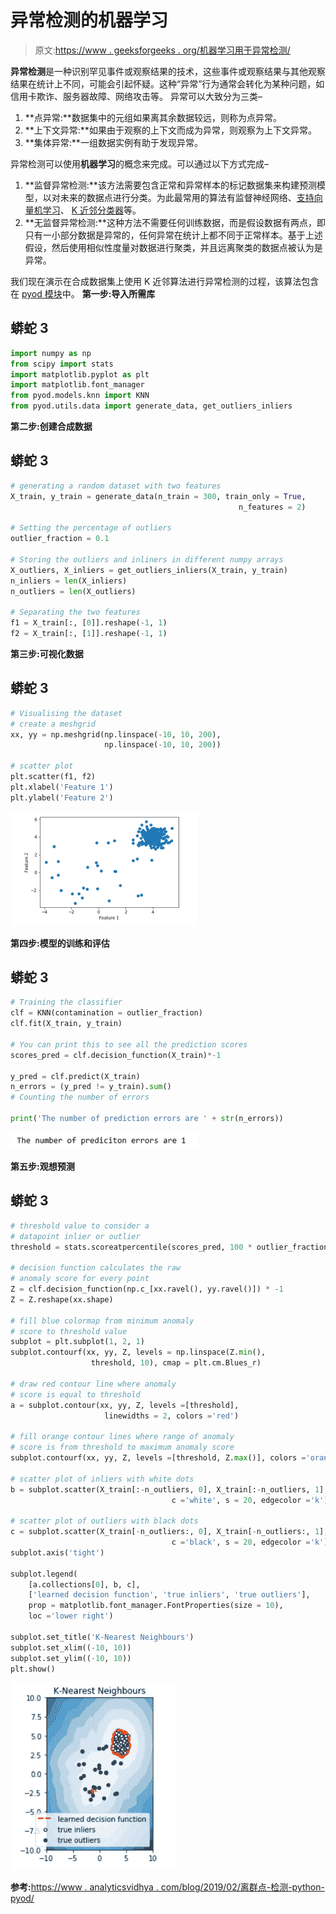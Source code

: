 # 异常检测的机器学习

> 原文:[https://www . geeksforgeeks . org/机器学习用于异常检测/](https://www.geeksforgeeks.org/machine-learning-for-anomaly-detection/)

**异常检测**是一种识别罕见事件或观察结果的技术，这些事件或观察结果与其他观察结果在统计上不同，可能会引起怀疑。这种“异常”行为通常会转化为某种问题，如信用卡欺诈、服务器故障、网络攻击等。
异常可以大致分为三类–

1.  **点异常:**数据集中的元组如果离其余数据较远，则称为点异常。
2.  **上下文异常:**如果由于观察的上下文而成为异常，则观察为上下文异常。
3.  **集体异常:**一组数据实例有助于发现异常。

异常检测可以使用**机器学习**的概念来完成。可以通过以下方式完成–

1.  **监督异常检测:**该方法需要包含正常和异常样本的标记数据集来构建预测模型，以对未来的数据点进行分类。为此最常用的算法有监督神经网络、[支持向量机学习](https://www.geeksforgeeks.org/classifying-data-using-support-vector-machinessvms-in-python/)、 [K 近邻分类器](https://www.geeksforgeeks.org/k-nearest-neighbours/)等。
2.  **无监督异常检测:**这种方法不需要任何训练数据，而是假设数据有两点，即只有一小部分数据是异常的，任何异常在统计上都不同于正常样本。基于上述假设，然后使用相似性度量对数据进行聚类，并且远离聚类的数据点被认为是异常。

我们现在演示在合成数据集上使用 K 近邻算法进行异常检测的过程，该算法包含在 [pyod 模块](https://pyod.readthedocs.io/en/latest/pyod.models.html)中。
**第一步:导入所需库**

## 蟒蛇 3

```py
import numpy as np
from scipy import stats
import matplotlib.pyplot as plt
import matplotlib.font_manager
from pyod.models.knn import KNN
from pyod.utils.data import generate_data, get_outliers_inliers
```

**第二步:创建合成数据**

## 蟒蛇 3

```py
# generating a random dataset with two features
X_train, y_train = generate_data(n_train = 300, train_only = True,
                                                   n_features = 2)

# Setting the percentage of outliers
outlier_fraction = 0.1

# Storing the outliers and inliners in different numpy arrays
X_outliers, X_inliers = get_outliers_inliers(X_train, y_train)
n_inliers = len(X_inliers)
n_outliers = len(X_outliers)

# Separating the two features
f1 = X_train[:, [0]].reshape(-1, 1)
f2 = X_train[:, [1]].reshape(-1, 1)
```

**第三步:可视化数据**

## 蟒蛇 3

```py
# Visualising the dataset
# create a meshgrid
xx, yy = np.meshgrid(np.linspace(-10, 10, 200),
                     np.linspace(-10, 10, 200))

# scatter plot
plt.scatter(f1, f2)
plt.xlabel('Feature 1')
plt.ylabel('Feature 2')
```

![](img/e057a631d1dc75ff9d2a2115a556ab50.png)

**第四步:模型的训练和评估**

## 蟒蛇 3

```py
# Training the classifier
clf = KNN(contamination = outlier_fraction)
clf.fit(X_train, y_train)

# You can print this to see all the prediction scores
scores_pred = clf.decision_function(X_train)*-1

y_pred = clf.predict(X_train)
n_errors = (y_pred != y_train).sum()
# Counting the number of errors

print('The number of prediction errors are ' + str(n_errors))
```

![](img/00277f1b2490ef237da77a4a4bb1e0b0.png)

**第五步:观想预测**

## 蟒蛇 3

```py
# threshold value to consider a
# datapoint inlier or outlier
threshold = stats.scoreatpercentile(scores_pred, 100 * outlier_fraction)

# decision function calculates the raw
# anomaly score for every point
Z = clf.decision_function(np.c_[xx.ravel(), yy.ravel()]) * -1
Z = Z.reshape(xx.shape)

# fill blue colormap from minimum anomaly
# score to threshold value
subplot = plt.subplot(1, 2, 1)
subplot.contourf(xx, yy, Z, levels = np.linspace(Z.min(),
                  threshold, 10), cmap = plt.cm.Blues_r)

# draw red contour line where anomaly
# score is equal to threshold
a = subplot.contour(xx, yy, Z, levels =[threshold],
                     linewidths = 2, colors ='red')

# fill orange contour lines where range of anomaly
# score is from threshold to maximum anomaly score
subplot.contourf(xx, yy, Z, levels =[threshold, Z.max()], colors ='orange')

# scatter plot of inliers with white dots
b = subplot.scatter(X_train[:-n_outliers, 0], X_train[:-n_outliers, 1],
                                    c ='white', s = 20, edgecolor ='k')

# scatter plot of outliers with black dots
c = subplot.scatter(X_train[-n_outliers:, 0], X_train[-n_outliers:, 1],
                                    c ='black', s = 20, edgecolor ='k')
subplot.axis('tight')

subplot.legend(
    [a.collections[0], b, c],
    ['learned decision function', 'true inliers', 'true outliers'],
    prop = matplotlib.font_manager.FontProperties(size = 10),
    loc ='lower right')

subplot.set_title('K-Nearest Neighbours')
subplot.set_xlim((-10, 10))
subplot.set_ylim((-10, 10))
plt.show()
```

![](img/c864773b636d503548ff44e865b651bc.png)

**参考:**[https://www . analyticsvidhya . com/blog/2019/02/离群点-检测-python-pyod/](https://www.analyticsvidhya.com/blog/2019/02/outlier-detection-python-pyod/)